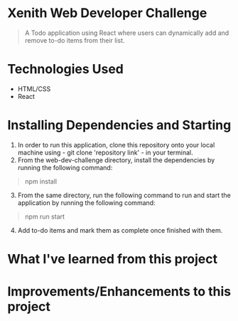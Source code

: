 # Xenith Web Developer Challenge
 > A Todo application using React where users can dynamically add and remove to-do items from their list.

# Technologies Used
* HTML/CSS
* React

# Installing Dependencies and Starting
  1. In order to run this application, clone this repository onto your local machine using - git clone 'repository link' - in your terminal.
  2. From the web-dev-challenge directory, install the dependencies by running the following command:
  > npm install
  3. From the same directory, run the following command to run and start the application by running the following command:
  > npm run start
  4. Add to-do items and mark them as complete once finished with them.

# What I've learned from this project
# Improvements/Enhancements to this project
